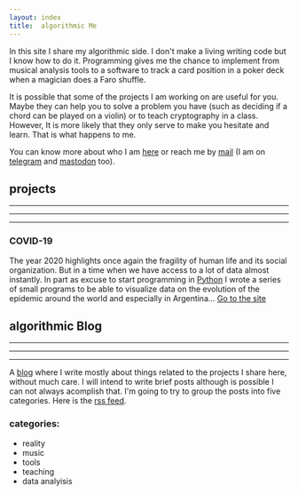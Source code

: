 ```yaml
---
layout: index
title:  algorithmic Me
---
```


In this site I share my algorithmic side. I don't make a living writing code but I know how to do it.
Programming gives me the chance to implement from musical analysis tools to a software to track a card position
in a poker deck when a magician does a Faro shuffle.


It is possible that some of the projects I am working on are useful for you. Maybe they can help you to solve a
problem you have (such as deciding if a chord can be played on a violin) or to teach cryptography in a class.
However, It is more likely that they only serve to make you hesitate and learn. That is what happens to me.

  
You can know more about who I am [here](https://rvalla.github.io/eng/aboutme_eng/) or reach me by
[mail](mailto:rodrigovalla@protonmail.ch) (I am on [telegram](https://t.me/rvalla) and
<a rel="me" href="https://fosstodon.org/@rvalla">mastodon</a> too).

## projects

<hr class="red" />
<hr class="yellow" />
<hr class="blue" />
<p></p>

### COVID-19
The year 2020 highlights once again the fragility of human life and its social organization. But in a time
when we have access to a lot of data almost instantly. In part as excuse to start programming in
[Python](https://www.python.org/) I wrote a series of small programs to be able to visualize data on the
evolution of the epidemic around the world and especially in Argentina...
[Go to the site](https://rvalla.github.io/eng/covid19_eng/)


## algorithmic Blog

<hr class="red" />
<hr class="yellow" />
<hr class="blue" />
<p></p>

A [blog](https://rvalla.github.io/eng/blog_eng/) where I write mostly about things related to the projects I share here, without much care. I will
intend to write brief posts although is possible I can not always acomplish that. I'm going to try to group
the posts into five categories. Here is the [rss feed](https://rvalla.github.io/feed_eng.xml).

### categories:

- reality
- music
- tools
- teaching
- data analyisis